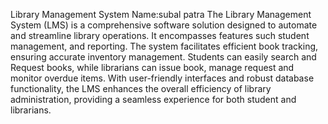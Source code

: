Library Management System
Name:subal patra
The Library Management System (LMS) is a comprehensive software
solution designed to automate and streamline library operations. It
encompasses features such student management, and reporting. The
system facilitates efficient book tracking, ensuring accurate inventory
management. Students can easily search and Request books, while
librarians can issue book, manage request and monitor overdue items.
With user-friendly interfaces and robust database functionality, the LMS
enhances the overall efficiency of library administration, providing a
seamless experience for both student and librarians.
